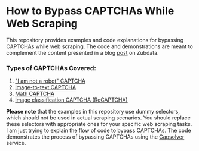 # How to Bypass CAPTCHAs While Web Scraping

This repository provides examples and code explanations for bypassing CAPTCHAs while web scraping. The code and demonstrations are meant to complement the content presented in a blog [post](https://zubdata.com/how-to-bypass-captchas-while-web-scraping-and-automation-a-comprehensive-guide/) on Zubdata.

### Types of CAPTCHAs Covered:

1. ["I am not a robot" CAPTCHA](/Exampels/i_am_not_robot.py)
2. [Image-to-text CAPTCHA](/Exampels/image_captcha.py)
3. [Math CAPTCHA](/Exampels/math-captcha.py)
4. [Image classification CAPTCHA (ReCAPTCHA)](/Exampels/image_classification.py)


__Please note__ that the examples in this repository use dummy selectors, which should not be used in actual scraping scenarios. You should replace these selectors with appropriate ones for your specific web scraping tasks. I am just trying to explain the flow of code to bypass CAPTCHAs. The code demonstrates the process of bypassing CAPTCHAs using the [Capsolver](https://dashboard.capsolver.com/passport/register?inviteCode=ea95bFDcyWyV) service.


